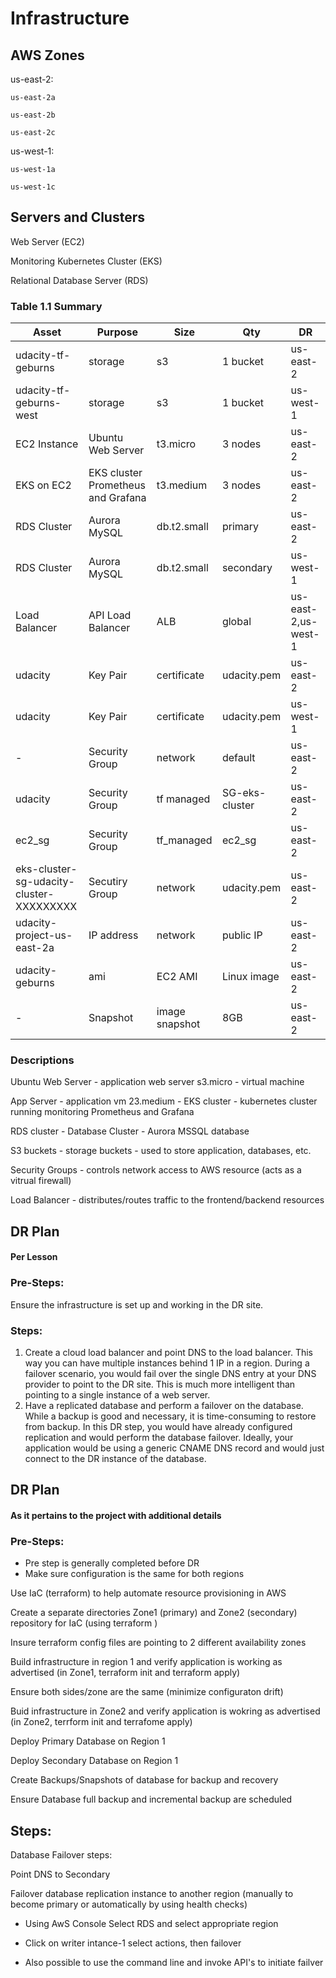 # Infrastructure

## AWS Zones
us-east-2:

    us-east-2a
  
    us-east-2b
  
    us-east-2c

us-west-1:

    us-west-1a
  
    us-west-1c
  
## Servers and Clusters
Web Server (EC2)

Monitoring Kubernetes Cluster (EKS)

Relational Database Server (RDS)


### Table 1.1 Summary
| Asset      | Purpose           | Size                                                                   | Qty                                                             | DR                                                                                                           |
|------------|-------------------|------------------------------------------------------------------------|-----------------------------------------------------------------|--------------------------------------------------------------------------------------------------------------|
| udacity-tf-geburns | storage | s3  | 1 bucket | us-east-2 |
| udacity-tf-geburns-west | storage | s3  | 1 bucket | us-west-1 |
| EC2 Instance | Ubuntu Web Server | t3.micro  | 3 nodes | us-east-2 |
| EKS on EC2 | EKS cluster Prometheus and Grafana | t3.medium  | 3 nodes | us-east-2 |
| RDS Cluster | Aurora MySQL | db.t2.small | primary | us-east-2 |
| RDS Cluster | Aurora MySQL | db.t2.small | secondary | us-west-1 |
| Load Balancer | API Load Balancer  | ALB | global | us-east-2,us-west-1 |
| udacity | Key Pair  | certificate| udacity.pem | us-east-2 |
| udacity | Key Pair  | certificate| udacity.pem | us-west-1 |
| -| Security Group | network | default  | us-east-2 |
| udacity | Security Group  | tf managed | SG-eks-cluster | us-east-2 |
| ec2_sg| Security Group  | tf_managed | ec2_sg | us-east-2 |
| eks-cluster-sg-udacity-cluster-XXXXXXXXX | Secutiry Group | network| udacity.pem | us-east-2 |
| udacity-project-us-east-2a | IP address  | network| public IP | us-east-2 |
| udacity-geburns | ami  | EC2 AMI | Linux image | us-east-2 |
| - | Snapshot  | image snapshot | 8GB| us-east-2 |



### Descriptions
Ubuntu Web Server - application web server s3.micro - virtual machine

App Server - application vm 23.medium - EKS cluster - kubernetes cluster running monitoring Prometheus and Grafana

RDS cluster - Database Cluster - Aurora MSSQL database

S3 buckets - storage buckets - used to store application, databases, etc.

Security Groups - controls network access to AWS resource (acts as a vitrual firewall)

Load Balancer - distributes/routes traffic to the frontend/backend resources

## DR Plan
  
  #### Per Lesson
    
### Pre-Steps:
Ensure the infrastructure is set up and working in the DR site.

### Steps:
1. Create a cloud load balancer and point DNS to the load balancer. This way you can have multiple instances behind 1 IP in a region. During a failover scenario, you would fail over the single DNS entry at your DNS provider to point to the DR site. This is much more intelligent than pointing to a single instance of a web server.
2. Have a replicated database and perform a failover on the database. While a backup is good and necessary, it is time-consuming to restore from backup. In this DR step, you would have already configured replication and would perform the database failover. Ideally, your application would be using a generic CNAME DNS record and would just connect to the DR instance of the database.


## DR Plan 
  #### As it pertains to the project with additional details
  
### Pre-Steps:
  - Pre step is generally completed before DR
  - Make sure configuration is the same for both regions
  
Use IaC (terraform) to help automate resource provisioning in AWS

Create a separate directories Zone1 (primary) and Zone2 (secondary) repository for IaC (using terraform )

Insure terraform config files are pointing to 2 different availability zones

Build infrastructure in region 1 and verify application is working as advertised (in Zone1, terraform init and terraform apply)

Ensure both sides/zone are the same (minimize configuraton drift)

Buid infrastructure in Zone2 and verify application is wokring as advertised (in Zone2, terrform init and terrafome apply)  

Deploy Primary Database on Region 1

Deploy Secondary Database on Region 1

Create Backups/Snapshots of database for backup and recovery

Ensure Database full backup and incremental backup are scheduled


## Steps:
Database Failover steps:

Point DNS to Secondary 

Failover database replication instance to another region (manually to become primary or automatically by using health checks)

  - Using AwS Console Select RDS and select appropriate region

  - Click on writer intance-1 select actions, then failover 

  - Also possible to use the command line and invoke API's to initiate failver

